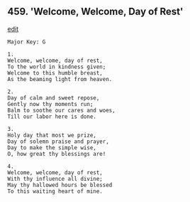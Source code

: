 
## 459.  'Welcome, Welcome, Day of Rest'
[edit](https://docs.google.com/document/d/1Wd04eRhqm_rnRVxVmSHy1lfTdipR3kmi/edit?mode=html)



    Major Key: G

    1.
    Welcome, welcome, day of rest, 
    To the world in kindness given;
    Welcome to this humble breast,
    As the beaming light from heaven.

    2.
    Day of calm and sweet repose,
    Gently now thy moments run;
    Balm to soothe our cares and woes,
    Till our labor here is done.

    3.
    Holy day that most we prize,
    Day of solemn praise and prayer,
    Day to make the simple wise,
    O, how great thy blessings are!

    4.
    Welcome, welcome, day of rest,
    With thy influence all divine;
    May thy hallowed hours be blessed
    To this waiting heart of mine.
